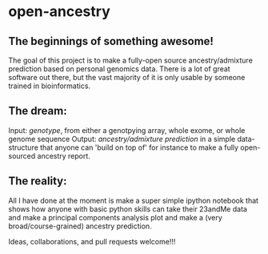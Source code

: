 # open-ancestry

## The beginnings of something awesome!
The goal of this project is to make a fully-open source ancestry/admixture prediction based on personal genomics data. There is a lot of great software out there, but the vast majority of it is only usable by someone trained in bioinformatics.

## The dream:
Input: *genotype*, from either a genotpying array, whole exome, or whole genome sequence
Output: *ancestry/admixture prediction* in a simple data-structure that anyone can 'build on top of' for instance to make a fully open-sourced ancestry report.

## The reality:
All I have done at the moment is make a super simple ipython notebook that shows how anyone with basic python skills can take their 23andMe data and make a principal components analysis plot and make a (very broad/course-grained) ancestry prediction.

Ideas, collaborations, and pull requests welcome!!!
